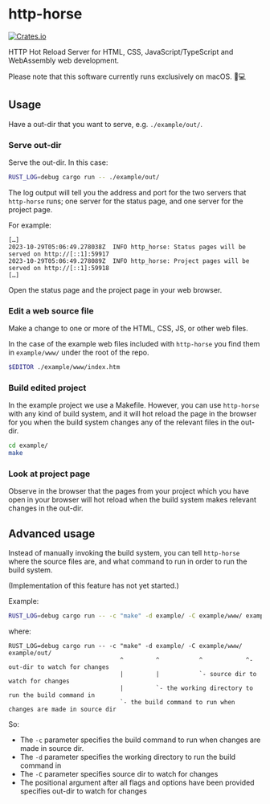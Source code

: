 # http-horse

[![Crates.io](https://img.shields.io/crates/v/http-horse.svg)](https://crates.io/crates/http-horse)

HTTP Hot Reload Server for HTML, CSS, JavaScript/TypeScript and WebAssembly web development.

Please note that this software currently runs exclusively on macOS. 🍎💻

## Usage

Have a out-dir that you want to serve, e.g. `./example/out/`.

### Serve out-dir

Serve the out-dir. In this case:

```zsh
RUST_LOG=debug cargo run -- ./example/out/
```

The log output will tell you the address and port for the two servers that `http-horse` runs;
one server for the status page, and one server for the project page.

For example:

```text
[…]
2023-10-29T05:06:49.278038Z  INFO http_horse: Status pages will be served on http://[::1]:59917
2023-10-29T05:06:49.278089Z  INFO http_horse: Project pages will be served on http://[::1]:59918
[…]
```

Open the status page and the project page in your web browser.

### Edit a web source file

Make a change to one or more of the HTML, CSS, JS, or other web files.

In the case of the example web files included with `http-horse` you find them
in `example/www/` under the root of the repo.

```zsh
$EDITOR ./example/www/index.htm
```

### Build edited project

In the example project we use a Makefile. However, you can use `http-horse`
with any kind of build system, and it will hot reload the page in the browser for
you when the build system changes any of the relevant files in the out-dir.

```zsh
cd example/
make
```

### Look at project page

Observe in the browser that the pages from your project which you have open
in your browser will hot reload when the build system makes relevant changes
in the out-dir.

## Advanced usage

Instead of manually invoking the build system, you can tell `http-horse`
where the source files are, and what command to run in order to run the build system.

(Implementation of this feature has not yet started.)

Example:

```zsh
RUST_LOG=debug cargo run -- -c "make" -d example/ -C example/www/ example/out/
```

where:

```text
RUST_LOG=debug cargo run -- -c "make" -d example/ -C example/www/ example/out/
                               ^         ^           ^            ^- out-dir to watch for changes
                               |         |           `- source dir to watch for changes
                               |         `- the working directory to run the build command in
                               `- the build command to run when changes are made in source dir
```

So:

* The `-c` parameter specifies the build command to run when changes are made in source dir.
* The `-d` parameter specifies the working directory to run the build command in
* The `-C` parameter specifies source dir to watch for changes
* The positional argument after all flags and options have been provided specifies out-dir to watch for changes
